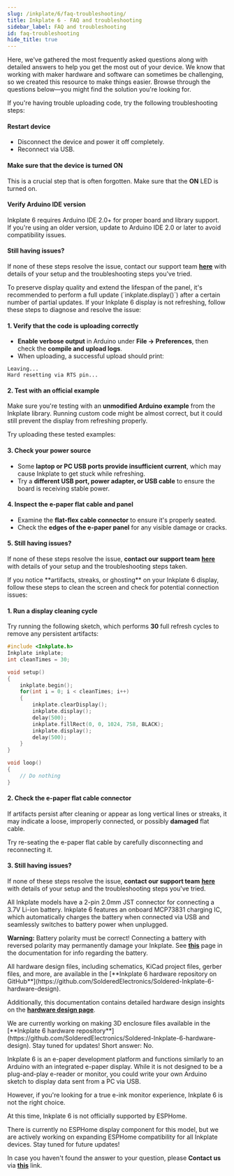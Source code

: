```yaml
---  
slug: /inkplate/6/faq-troubleshooting/  
title: Inkplate 6 - FAQ and troubleshooting  
sidebar_label: FAQ and troubleshooting
id: faq-troubleshooting  
hide_title: true  
---
```


<SectionTitle title="FAQ and troubleshooting" backgroundImage="/img/faq.webp" />

Here, we've gathered the most frequently asked questions along with detailed answers to help you get the most out of your device. We know that working with maker hardware and software can sometimes be challenging, so we created this resource to make things easier. Browse through the questions below—you might find the solution you're looking for.

<ExpandableSection title="I can't upload code to Inkplate 6">
If you're having trouble uploading code, try the following troubleshooting steps:

#### Restart device
- Disconnect the device and power it off completely.
- Reconnect via USB.

#### Make sure that the device is turned ON
This is a crucial step that is often forgotten. Make sure that the **ON** LED is turned on.

#### Verify Arduino IDE version
Inkplate 6 requires Arduino IDE 2.0+ for proper board and library support.  
If you're using an older version, update to Arduino IDE 2.0 or later to avoid compatibility issues.

#### Still having issues?
If none of these steps resolve the issue, contact our support team [**here**](https://soldered.com/contact/) with details of your setup and the troubleshooting steps you've tried.
</ExpandableSection>

<ExpandableSection title="Can I use partial update all the time on Inkplate 6?">
To preserve display quality and extend the lifespan of the panel, it's recommended to perform a full update (`inkplate.display()`) after a certain number of partial updates.
</ExpandableSection>

<ExpandableSection title="My display won't refresh, what am I doing wrong?">
If your Inkplate 6 display is not refreshing, follow these steps to diagnose and resolve the issue:

#### 1. Verify that the code is uploading correctly
- **Enable verbose output** in Arduino under **File → Preferences**, then check the **compile and upload logs**.
- When uploading, a successful upload should print:

```
Leaving... 
Hard resetting via RTS pin...
```

#### 2. Test with an official example
Make sure you're testing with an **unmodified Arduino example** from the Inkplate library. Running custom code might be almost correct, but it could still prevent the display from refreshing properly.

Try uploading these tested examples:

<QuickLink 
  title="Inkplate6_Hello_World.ino" 
  description="Writing 'Hello world' to the Inkplate 6." 
  url="https://github.com/SolderedElectronics/Inkplate-Arduino-library/blob/master/examples/Inkplate6/Basic/Inkplate6_Hello_World/Inkplate6_Hello_World.ino" 
/>

<QuickLink 
  title="Inkplate6_Full_Screen_Colors.ino" 
  description="Example of showing all of the colors of the Inkplate 6." 
  url="https://github.com/SolderedElectronics/Inkplate-Arduino-library/blob/master/examples/Inkplate6/Basic/Inkplate6_Full_Screen_Colors/Inkplate6_Full_Screen_Colors.ino" 
/>

#### 3. Check your power source
- Some **laptop or PC USB ports provide insufficient current**, which may cause Inkplate to get stuck while refreshing.
- Try a **different USB port, power adapter, or USB cable** to ensure the board is receiving stable power.

#### 4. Inspect the e-paper flat cable and panel
- Examine the **flat-flex cable connector** to ensure it's properly seated.
- Check the **edges of the e-paper panel** for any visible damage or cracks.

<CenteredImage src="/img/inkplate_6_motion/flat_cable.jpg" alt="Inkplate 6 e-Paper flat cable" caption="E-paper flat cable connector" width="500px"/>

#### 5. Still having issues?
If none of these steps resolve the issue, **contact our support team** [**here**](https://soldered.com/contact/) with details of your setup and the troubleshooting steps taken.
</ExpandableSection>

<ExpandableSection title="My display refreshes but has artifacts/streaks">
If you notice **artifacts, streaks, or ghosting** on your Inkplate 6 display, follow these steps to clean the screen and check for potential connection issues:

#### 1. Run a display cleaning cycle
Try running the following sketch, which performs **30** full refresh cycles to remove any persistent artifacts:

```cpp
#include <Inkplate.h>
Inkplate inkplate;
int cleanTimes = 30;

void setup()
{
    inkplate.begin();
    for(int i = 0; i < cleanTimes; i++)
    {
        inkplate.clearDisplay();
        inkplate.display();
        delay(500);
        inkplate.fillRect(0, 0, 1024, 758, BLACK);
        inkplate.display();
        delay(500);
    }
}

void loop()
{
    // Do nothing
}
```

#### 2. Check the e-paper flat cable connector
If artifacts persist after cleaning or appear as long vertical lines or streaks, it may indicate a loose, improperly connected, or possibly **damaged** flat cable.

Try re-seating the e-paper flat cable by carefully disconnecting and reconnecting it.

<CenteredImage src="/img/inkplate_6_motion/flat_cable.jpg" alt="Inkplate e-Paper flat cable" caption="E-paper flat cable connector" width="500px"/>

#### 3. Still having issues?
If none of these steps resolve the issue, **contact our support team** [**here**](https://soldered.com/contact/) with details of your setup and the troubleshooting steps you've tried.
</ExpandableSection>

<ExpandableSection title="How to connect a battery to Inkplate?">
All Inkplate models have a 2-pin 2.0mm JST connector for connecting a 3.7V Li-ion battery. Inkplate 6 features an onboard MCP73831 charging IC, which automatically charges the battery when connected via USB and seamlessly switches to battery power when unplugged.

<CenteredImage src="/img/inkplate_6_motion/battery_jst_connector.jpg" alt="Inkplate 6 battery JST connector" caption="JST battery connector" width="500px"/>

<WarningBox>**Warning:** Battery polarity must be correct! Connecting a battery with reversed polarity may permanently damage your Inkplate. See [**this**](/inkplate/6/hardware/battery) page in the documentation for info regarding the battery.</WarningBox>
</ExpandableSection>

<ExpandableSection title="Where can I find hardware files and schematics for Inkplate 6?">
All hardware design files, including schematics, KiCad project files, gerber files, and more, are available in the [**Inkplate 6 hardware repository on GitHub**](https://github.com/SolderedElectronics/Soldered-Inkplate-6-hardware-design).

Additionally, this documentation contains detailed hardware design insights on the [**hardware design page**](/inkplate/6/hardware/design/).
</ExpandableSection>

<ExpandableSection title="Where can I download the 3D files for the enclosure for Inkplate 6?">
We are currently working on making 3D enclosure files available in the [**Inkplate 6 hardware repository**](https://github.com/SolderedElectronics/Soldered-Inkplate-6-hardware-design). Stay tuned for updates!
</ExpandableSection>

<ExpandableSection title="Can I use Inkplate 6 as an e-reader/monitor?">
Short answer: No.

Inkplate 6 is an e-paper development platform and functions similarly to an Arduino with an integrated e-paper display. While it is not designed to be a plug-and-play e-reader or monitor, you could write your own Arduino sketch to display data sent from a PC via USB.

However, if you're looking for a true e-ink monitor experience, Inkplate 6 is not the right choice.
</ExpandableSection>

<ExpandableSection title="Can I use Inkplate 6 with ESPHome/Home Assistant?">
At this time, Inkplate 6 is not officially supported by ESPHome.

There is currently no ESPHome display component for this model, but we are actively working on expanding ESPHome compatibility for all Inkplate devices. Stay tuned for future updates!
</ExpandableSection>

<InfoBox>In case you haven't found the answer to your question, please **Contact us** via [**this**](https://soldered.com/contact/) link.</InfoBox>